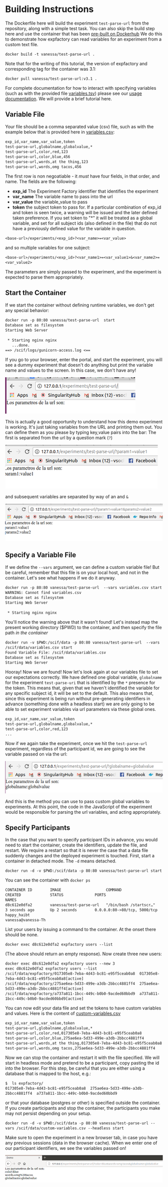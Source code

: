 # Building Instructions

The Dockerfile here will build the experiment `test-parse-url` from the 
repository, along with a simple test task. You can also skip the build step
here and use the container that has been [pre-built on Dockerhub](https://hub.docker.com/r/vanessa/test-parse-url/)
We do this to demonstrate how expfactory can read variables for 
an experiment from a custom text file.

```
docker build -t vanessa/test-parse-url .
```

Note that for the writing of this tutorial, the version of expfactory and corresponding
tag for the container was 3.1:

```
docker pull vanessa/test-parse-url:v3.1 .
```

For complete documentation for how to interact with specifying variables (such
as with the provided file [variables.tsv](variables.tsv)) please see our 
[usage documentation](https://expfactory.github.io/expfactory/usage#participant-variables). We will provide
a brief tutorial here.

## Variable File
Your file should be a comma separated value (csv) file, such as with the 
example below that is provided here in [variables.csv](variables.csv):

```
exp_id,var_name,var_value,token
test-parse-url,globalname,globalvalue,*
test-parse-url,color,red,123
test-parse-url,color,blue,456
test-parse-url,words,at the thing,123
test-parse-url,words,omg tacos,456
```

The first row is non negoatiable - it *must* have four fields, in that order, 
and name. The fields are the following:

 - **exp_id** The Experiment Factory identifier that identifies the experiment
 - **var_name** The variable name to pass into the url
 - **var_value** the variable_value to pass
 - **token** the subject token to pass for. If a particular combination of exp_id and token is seen twice, a warning will be issued and the later defined taken preference. If you set token to "*" it will be treated as a global variable, and set for all subject ids (also defined in the file) that do not have a previously defined value for the variable in question. 


```
<base-url>/experiments/<exp_id>?<var_name>=<var_value>
```
and so multiple variables for one subject:

```
<base-url>/experiments/<exp_id>?<var_name1>=<var_value1>&<var_name2>=<var_value2>
```

The parameters are simply passed to the experiment, and the experiment is expected to parse them
appropriately.


## Start the Container
If we start the container without defining runtime variables, we don't get any special behavior:

```
docker run -p 80:80 vanessa/test-parse-url  start
Database set as filesystem
Starting Web Server

 * Starting nginx nginx
   ...done.
==> /scif/logs/gunicorn-access.log <==
```

If you go to your browser, enter the portal, and start the experiment, you will see a dummy experiment that doesn't do anything but print the variable name and values to the screen. In this case, we don't have any!

![img/url-params.png](img/url-params.png)

This is actually a good opportunity to understand how this demo experiment is working. It's just taking variables from the URL and printing them out. You can define them as you please by typing key,value pairs into the bar: The first is separated from the url by a question mark (`?`)

![img/url-params1.png](img/url-params1.png)

and subsequent variables are separated by way of an and `&`

![img/url-params2.png](img/url-params2.png)


## Specify a Variable File
If we define the `--vars` argument, we can define a custom variable file! But be careful, remember that this file is on your local host, and not in the container. Let's see what happens if we do it anyway.

```
docker run -p 80:80 vanessa/test-parse-url  --vars variables.csv start
WARNING: Cannot find variables.csv
Database set as filesystem
Starting Web Server

 * Starting nginx nginx

```

You'll notice the warning above that it wasn't found! Let's instead map the present working directory ($PWD) to the container, and then specify the file path *in the container*

```
docker run -v $PWD:/scif/data -p 80:80 vanessa/test-parse-url  --vars /scif/data/variables.csv start
Found Variable File: /scif/data/variables.csv
Database set as filesystem
Starting Web Server

```

Hooray! Now we are found! Now let's look again at our variables file to set our expectations correctly. We have defined one global variable, `globalname` for the experiment `test-parse-uri` that is identified by the `*` presence for the token. This means that, given that we haven't identified the variable for any specific subject id, it will be set to the default. This also means that, since this experiment is being run without pre-generating identifiers in advance (something done with a headless start) we are only going to be able to set experiment variables via url parameters via these global ones.

```
exp_id,var_name,var_value,token
test-parse-url,globalname,globalvalue,*
test-parse-url,color,red,123
...
```

Now if we again take the experiment, once we hit the `test-parse-url` experiment, regardless of the participant id, we are going to see the variable passed on via the url:

![img/globalvars.png](img/globalvars.png)

And this is the method you can use to pass custom global variables to experiments. At this point, the code in the JavaScript of the experiment would be responsible for parsing the url variables, and acting appropriately.

## Specify Participants
In the case that you want to specify participant IDs in advance, you would need to start the container, create the identifiers, update the file, and restart. We require a restart so that it is never the case that a data file suddenly changes and the deployed experiment is touched. First, start a container in detached mode. The `-d` means detached.


```
docker run -d -v $PWD:/scif/data -p 80:80 vanessa/test-parse-url start
```

You can see the container with `docker ps`

```
CONTAINER ID        IMAGE                    COMMAND                  CREATED             STATUS              PORTS                          NAMES
d8c612e0dfa2        vanessa/test-parse-url   "/bin/bash /startscr…"   3 seconds ago       Up 2 seconds        0.0.0.0:80->80/tcp, 5000/tcp   happy_haibt
vanessa@vanessa-Th
```

List your users by issuing a command to the container. At the onset there should be none.

```
docker exec d8c612e0dfa2 expfactory users --list
```

(The above should return an empty response). Now create three new users:

```
docker exec d8c612e0dfa2 expfactory users --new 3
exec d8c612e0dfa2 expfactory users --list
/scif/data/expfactory/017305e8-7eba-4d43-bc81-e95f5ceab0a8	017305e8-7eba-4d43-bc81-e95f5ceab0a8[active]
/scif/data/expfactory/275ae6ea-5d33-499e-a3db-2bbcc4881ff4	275ae6ea-5d33-499e-a3db-2bbcc4881ff4[active]
/scif/data/expfactory/a737a811-1bcc-449c-b0b0-9acded60bbd9	a737a811-1bcc-449c-b0b0-9acded60bbd9[active]
```

You can now edit your data file and set the tokens to have custom variables and values. Here is the content of [custom-variables.csv](custom-variables.csv)

```
exp_id,var_name,var_value,token
test-parse-url,globalname,globalvalue,*
test-parse-url,color,red,017305e8-7eba-4d43-bc81-e95f5ceab0a8
test-parse-url,color,blue,275ae6ea-5d33-499e-a3db-2bbcc4881ff4
test-parse-url,words,at the thing,017305e8-7eba-4d43-bc81-e95f5ceab0a8
test-parse-url,words,omg tacos,275ae6ea-5d33-499e-a3db-2bbcc4881ff4
```
Now we can stop the container and restart it with the file specified. We will start in headless mode and pretend to be a participant, copy pasting the id into the browser. For this step, be careful that you are either using a database that is mapped to the host, e.g.:

```
$  ls expfactory/
017305e8-7eba-4d43-bc81-e95f5ceab0a8  275ae6ea-5d33-499e-a3db-2bbcc4881ff4  a737a811-1bcc-449c-b0b0-9acded60bbd9
```

or that your database (postgres or other) is specified outside the container. If you create participants and stop the container, the participants you make may not persist depending on your setup.

```
docker run -d -v $PWD:/scif/data -p 80:80 vanessa/test-parse-url --vars /scif/data/custom-variables.csv --headless start
```

Make sure to open the experiment in a new browser tab, in case you have any previous sessions (data in the browser cache). When we enter one of our participant identifiers, we see the variables passed on!

![img/variables.png](img/variables.png)
